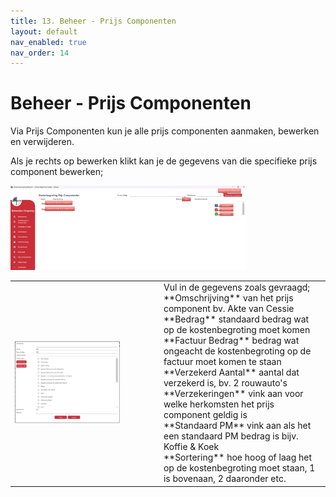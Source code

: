 ```yaml
---
title: 13. Beheer - Prijs Componenten
layout: default
nav_enabled: true
nav_order: 14
---
```


# Beheer - Prijs Componenten
Via Prijs Componenten kun je alle prijs componenten aanmaken, bewerken en verwijderen.

Als je rechts op bewerken klikt kan je de gegevens van die specifieke prijs component bewerken;

<p float="left">
  <a href="./images/prijscomponent.png" target="_blank">
    <img src="./images/prijscomponent.png" alt="Screenshot of the application" width="75%" />
  </a>
</p>

<table>
  <tr>
    <td>
      <a href="./images/prijscomponentnewedit.png" target="_blank">
        <img src="./images/prijscomponentnewedit.png" alt="Screenshot of the application" width="75%" />
      </a>
    </td>
    <td>
      Vul in de gegevens zoals gevraagd;<br/>
      **Omschrijving** van het prijs component bv. Akte van Cessie<br/>
      **Bedrag** standaard bedrag wat op de kostenbegroting moet komen<br/>
      **Factuur Bedrag** bedrag wat ongeacht de kostenbegroting op de factuur moet komen te staan<br/>
      **Verzekerd Aantal** aantal dat verzekerd is, bv. 2 rouwauto's<br/>
      **Verzekeringen** vink aan voor welke herkomsten het prijs component geldig is<br/>
      **Standaard PM** vink aan als het een standaard PM bedrag is bijv. Koffie & Koek<br/>
      **Sortering** hoe hoog of laag het op de kostenbegroting moet staan, 1 is bovenaan, 2 daaronder etc.<br/>
    </td>
  </tr>
</table>
